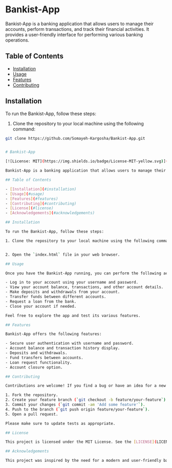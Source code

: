 # Bankist-App


Bankist-App is a banking application that allows users to manage their accounts, perform transactions, 
and track their financial activities. It provides a user-friendly interface for performing various banking operations.

## Table of Contents

- [Installation](#installation)
- [Usage](#usage)
- [Features](#features)
- [Contributing](#contributing)

## Installation

To run the Bankist-App, follow these steps:

1. Clone the repository to your local machine using the following command:

```bash
git clone https://github.com/Somayeh-Kargosha/Bankist-App.git


# Bankist-App

[![License: MIT](https://img.shields.io/badge/License-MIT-yellow.svg)](https://opensource.org/licenses/MIT)

Bankist-App is a banking application that allows users to manage their accounts, perform transactions, and track their financial activities. It provides a user-friendly interface for performing various banking operations.

## Table of Contents

- [Installation](#installation)
- [Usage](#usage)
- [Features](#features)
- [Contributing](#contributing)
- [License](#license)
- [Acknowledgements](#acknowledgements)

## Installation

To run the Bankist-App, follow these steps:

1. Clone the repository to your local machine using the following command:


2. Open the `index.html` file in your web browser.

## Usage

Once you have the Bankist-App running, you can perform the following actions:

- Log in to your account using your username and password.
- View your account balance, transactions, and other account details.
- Make deposits and withdrawals from your account.
- Transfer funds between different accounts.
- Request a loan from the bank.
- Close your account if needed.

Feel free to explore the app and test its various features.

## Features

Bankist-App offers the following features:

- Secure user authentication with username and password.
- Account balance and transaction history display.
- Deposits and withdrawals.
- Fund transfers between accounts.
- Loan request functionality.
- Account closure option.

## Contributing

Contributions are welcome! If you find a bug or have an idea for a new feature, feel free to open an issue or submit a pull request.

1. Fork the repository.
2. Create your feature branch (`git checkout -b feature/your-feature`).
3. Commit your changes (`git commit -am 'Add some feature'`).
4. Push to the branch (`git push origin feature/your-feature`).
5. Open a pull request.

Please make sure to update tests as appropriate.

## License

This project is licensed under the MIT License. See the [LICENSE](LICENSE) file for details.

## Acknowledgements

This project was inspired by the need for a modern and user-friendly banking application. Special thanks to the original author for creating and sharing this useful app.
